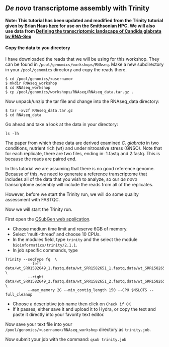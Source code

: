 ## _De novo_ transcriptome assembly with Trinity

**Note: This tutorial has been updated and modified from the Trinity tutorial given by Brian Haas [here](https://github.com/trinityrnaseq/KrumlovTrinityWorkshopJan2016/wiki/Home/e67c7a4ae4fe005866a56371ea29f15c79e8ccfb) for use on the Smithsonian HPC. We will also use data from [Defining the transcriptomic landscape of Candida glabrata by RNA-Seq](http://www.ncbi.nlm.nih.gov/pubmed/?term=25586221)**


#### Copy the data to you directory

I have downloaded the reads that we will be using for this workshop. They can be found in ```/pool/genomics/workshops/RNAseq```. Make a new subdirectory in your ```/pool/genomics``` directory and copy the reads there.

```
$ cd /pool/genomics/<username>
$ mkdir RNAseq_workshop
$ cd RNAseq_workshop
$ cp /pool/genomics/workshops/RNAseq/RNAseq_data.tar.gz .
```

Now unpack/unzip the tar file and change into the RNAseq_data directory:

```
$ tar -xvzf RNAseq_data.tar.gz
$ cd RNAseq_data
```

Go ahead and take a look at the data in your directory:

```
ls -lh
```

The paper from which these data are derived examined *C. glabrata* in two conditions, nutrient rich (wt) and under nitrosative stress (GNSO). Note that for each replicate, there are two files, ending in: 1.fastq and 2.fastq. This is because the reads are paired end.

In this tutorial we are assuming that there is no good reference genome. Because of this, we need to generate a reference transcriptome that includes all of the data that you wish to analyze, so our _de novo_ transcriptome assembly will include the reads from all of the replicates.

However, before we start the Trinity run, we will do some quality assessment with FASTQC.

<FASTQC>

Now we will start the Trinity run.

First open the [QSubGen web application](https://hydra-3.si.edu/tools/QSubGen).

- Choose medium time limit and reserve 6GB of memory.
- Select 'multi-thread' and choose 10 CPUs.
- In the modules field, type ```trinity``` and the select the module ```bioinformatics/trinity/2.1.1```.
- In job specific commands, type 
```
Trinity --seqType fq  \
          --left data/wt_SRR1582649_1.fastq,data/wt_SRR1582651_1.fastq,data/wt_SRR1582650_1.fastq,data/GSNO_SRR1582648_1.fastq,data/GSNO_SRR1582646_1.fastq,data/GSNO_SRR1582647_1.fastq \
          --right data/wt_SRR1582649_2.fastq,data/wt_SRR1582651_2.fastq,data/wt_SRR1582650_2.fastq,data/GSNO_SRR1582648_2.fastq,data/GSNO_SRR1582646_2.fastq,data/GSNO_SRR1582647_2.fastq \
          --max_memory 2G --min_contig_length 150 --CPU $NSLOTS --full_cleanup
 ```
- Choose a descriptive job name then click on ```Check if OK```
- If it passes, either save it and upload it to Hydra, or copy the text and paste it directly into your favority text editor.

Now save your text file into your ```/pool/genomics/<username>/RNAseq_workshop``` directory as ```trinity.job```.

Now submit your job with the command: ```qsub trinity.job```
